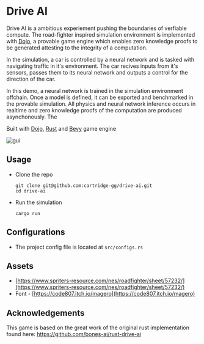 # Drive AI

Drive AI is a ambitious experiement pushing the boundaries of verfiable compute. The road-fighter inspired simulation environment is implemented with [Dojo](https://github.com/dojoengine/dojo), a provable game engine which enables zero knowledge proofs to be generated attesting to the integrity of a computation.

In the simulation, a car is controlled by a neural network and is tasked with navigating traffic in it's environment. The car recives inputs from it's sensors, passes them to its neural network and outputs a control for the direction of the car.

In this demo, a neural network is trained in the simulation environment offchain. Once a model is defined, it can be exported and benchmarked in the provable simulation. All physics and neural network inference occurs in realtime and zero knowledge proofs of the computation are produced asynchonously. The 

Built with [Dojo](https://github.com/dojoengine/dojo), [Rust](https://www.rust-lang.org/) and [Bevy](https://bevyengine.org/) game engine

![gui](/gui.png)

## Usage
- Clone the repo
    ```
    git clone git@github.com:cartridge-gg/drive-ai.git
    cd drive-ai
    ```
<!-- - Run the simulation in the browser -->
<!--     ``` --> 
<!--     cargo run --target wasm32-unknown-unknown -->
<!--     ``` -->
<!-- - Build the simulation for distribution -->
<!--     ``` -->
<!--     cargo build --release --target wasm32-unknown-unknown -->
<!--     wasm-bindgen --out-dir ./out/ --target web ./target/wasm32-unknown-unknown/release/steering.wasm -->
<!--     ``` -->
- Run the simulation
    ```
    cargo run
    ```
## Configurations
- The project config file is located at `src/configs.rs`

## Assets
- [https://www.spriters-resource.com/nes/roadfighter/sheet/57232/](https://www.spriters-resource.com/nes/roadfighter/sheet/57232/)
- Font - [https://code807.itch.io/magero](https://code807.itch.io/magero)

## Acknowledgements

This game is based on the great work of the original rust implementation found here: https://github.com/bones-ai/rust-drive-ai
